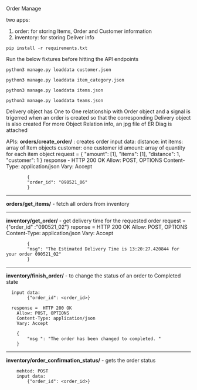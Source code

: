 Order Manage

two apps: 
1. order: for storing Items, Order and Customer information
2. inventory: for storing Deliver info


```
pip install -r requirements.txt
```

Run the below fixtures before hitting the API endpoints
```
python3 manage.py loaddata customer.json
```  

```
python3 manage.py loaddata item_category.json
```
```
python3 manage.py loaddata items.json
```
```
python3 manage.py loaddata teams.json
```


Delivery object has One to One relationship with Order object and a signal is trigerred when an order is created so that the corresponding Delivery object is also created
For more Object Relation info, an jpg file of ER Diag is attached

APIs:
**orders/create_order/** : creates order 
      input data: 
        distance: int
        items: array of Item objects
        customer: one customer id
        amount: array of quantity for each item object
        request = {
            "amount": [1],
            "items": [1],
            "distance": 1,
            "customer": 1
        }
        response - 
                HTTP 200 OK
            Allow: POST, OPTIONS
            Content-Type: application/json
            Vary: Accept

            {
            "order_id": "090521_06"
            }

-------------------------

**orders/get_items/** - fetch all orders from inventory


-----------------------


**inventory/get_order/** - get delivery time for the requested order
    request = {"order_id" :"090521_02"}
    reponse = HTTP 200 OK
            Allow: POST, OPTIONS
            Content-Type: application/json
            Vary: Accept

            {
            "msg": "The Estimated Delivery Time is 13:20:27.420844 for your order 090521_02"
            }


-------------------------


**inventory/finish_order/** - to change the status of an order to Completed state 

      input data:
            {"order_id": <order_id>}

      response =  HTTP 200 OK
        Allow: POST, OPTIONS
        Content-Type: application/json
        Vary: Accept

        {
            "msg ": "The order has been changed to completed. "
        }

--------------------------

**inventory/order_confirmation_status/** - gets the order status

        mehtod: POST
        input data:
            {"order_id": <order_id>}


